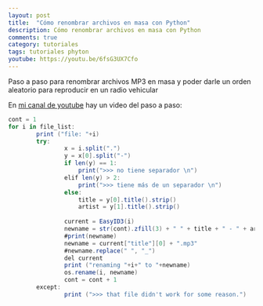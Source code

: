 ```yaml
---
layout: post
title:  "Cómo renombrar archivos en masa con Python"
description: Cómo renombrar archivos en masa con Python
comments: true
category: tutoriales
tags: tutoriales phyton
youtube: https://youtu.be/6fsG3UX7Cfo
---
```

Paso a paso para renombrar archivos MP3 en masa y poder darle un orden aleatorio para reproducir en un radio vehicular

En <a target="_blank" href="{{ page.youtube }}">mi canal de youtube</a> hay un video del paso a paso:

```C#
cont = 1
for i in file_list:
        print ("file: "+i)
        try:
                x = i.split(".")
                y = x[0].split("-")
                if len(y) == 1:
                    print(">>> no tiene separador \n")
                elif len(y) > 2:
                    print(">>> tiene más de un separador \n")
                else:
                    title = y[0].title().strip()
                    artist = y[1].title().strip()
                    
                current = EasyID3(i)
                newname = str(cont).zfill(3) + " " + title + " - " + artist + ".mp3"
                #print(newname)
                newname = current["title"][0] + ".mp3"
                #newname.replace(" ", "_")
                del current
                print ("renaming "+i+" to "+newname)
                os.rename(i, newname)
                cont = cont + 1
        except:
                print (">>> that file didn't work for some reason.")
```
